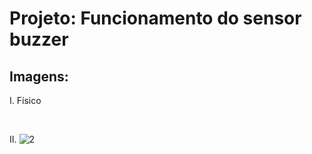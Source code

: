# Projeto: Funcionamento do sensor buzzer

## Imagens:
I. Físico

&nbsp;

II. 
![2](https://user-images.githubusercontent.com/54013675/217379481-193d6d79-2116-4c9d-9111-3b1c14f682af.png)
